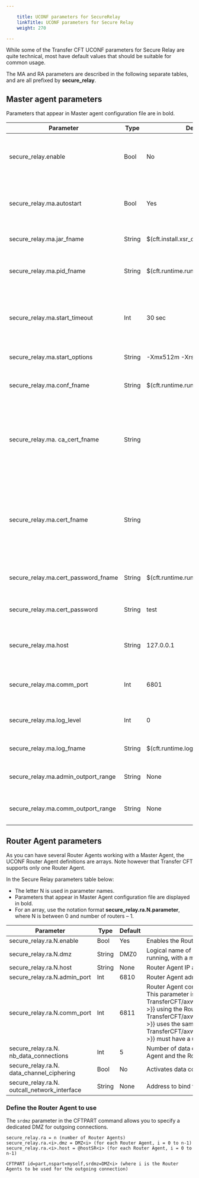 ```yaml
---

    title: UCONF parameters for SecureRelay
    linkTitle: UCONF parameters for Secure Relay
    weight: 270

---
```

While some of the Transfer CFT UCONF parameters for Secure Relay are quite technical, most have default values that should be suitable for common usage.

The MA and RA parameters are described in the following separate tables, and are all prefixed by <span class="bold_in_para">****secure\_relay****</span>.

<span id="_Toc362510690"></span>

## Master agent parameters

Parameters that appear in Master agent configuration file are in bold.


| Parameter | Type | Default | Comment |
| --- | --- | --- | --- |
| secure_relay.enable | Bool | No | General flag to access Transfer CFT through Secure Relay if set to Yes. |
| secure_relay.ma.autostart | Bool | Yes | Allows an automatic start of the embedded Secure Relay Master Agent.  |
| secure_relay.ma.jar_fname | String | $(cft.install.xsr_dir)/xsrMaster.jar | Secure Relay Master Agent jar file.  |
| secure_relay.ma.pid_fname | String | $(cft.runtime.run_dir)/xsrMaster.pid | File containing the Secure Relay Master Agent Process ID.  |
| secure_relay.ma.start_timeout | Int | 30 sec | Amount of time, in seconds, in which Secure Relay can start before a timeout.  |
| secure_relay.ma.start_options | String | -Xmx512m -Xrs | Secure Relay Master Agent start options.  |
| secure_relay.ma.conf_fname | String | $(cft.runtime.run_dir)XsrConf.xml | Secure Relay Master Agent configuration file.  |
| secure_relay.ma. ca_cert_fname | String |   | Secure Relay certificate authority.<br/> This is a mandatory field, however certificates are not delivered with Transfer CFT. |
| secure_relay.ma.cert_fname | String |   | Secure Relay Master Agent user certificate.<br/> This is a mandatory field, however certificates are not delivered with Transfer CFT. |
| secure_relay.ma.cert_password_fname | String | $(cft.runtime.run_dir)/XsrPwd.dat | Secure Relay Master Agent certificate password file.  |
| secure_relay.ma.cert_password | String | test | Secure Relay Master Agent certificate password.  |
| secure_relay.ma.host | String | 127.0.0.1 | Secure Relay Master Agent listening IP address or FQDN.  |
| secure_relay.ma.comm_port | Int | 6801 | Secure Relay Master Agent listening communication port.  |
| secure_relay.ma.log_level | Int | 0 | 0=NONE, 1=SHORT, 2=FULL, 3=DEBUG |
| secure_relay.ma.log_fname | String | $(cft.runtime.log_dir)/xsrMaster.log | Secure Relay Master Agent log file.  |
| secure_relay.ma.admin_outport_range | String | None | Secure Relay Master Agent admin outport range.  |
| secure_relay.ma.comm_outport_range | String | None | Secure Relay Master Agent comm outport range.  |


## Router Agent parameters

As you can have several Router Agents working with a Master Agent, the UCONF Router Agent definitions are arrays. Note however that Transfer CFT supports only one Router Agent.

In the Secure Relay parameters table below:

- The letter N is used in parameter names.
- Parameters that appear in Master Agent configuration file are displayed in bold.
- For an array, use the notation format<span class="bold_in_para"> ****secure\_relay.ra.N.parameter****</span>, where <span class="italic_in_para">N </span>is between <span class="italic_in_para">0</span> and <span class="italic_in_para">number of routers – 1</span>.


| Parameter | Type | Default | Comment |
| --- | --- | --- | --- |
| secure_relay.ra.N.enable | Bool | Yes | Enables the Router agent.  |
| secure_relay.ra.N.dmz | String | DMZ0 | Logical name of the DMZ where the Router Agent is running, with a maximum of 32 characters.  |
| secure_relay.ra.N.host | String | None | Router Agent IP address or FQDN. |
| secure_relay.ra.N.admin_port | Int | 6810 | Router Agent administration port. |
| secure_relay.ra.N.comm_port | Int | 6811 | Router Agent communication port.<br/> This parameter is specific to each {{< TransferCFT/axwayvariablesComponentShortName  >}} using the Router Agent. If more than one {{< TransferCFT/axwayvariablesComponentShortName  >}} uses the same Router Agent, each {{< TransferCFT/axwayvariablesComponentShortName  >}} must have a unique value. |
| secure_relay.ra.N. nb_data_connections | Int | 5 | Number of data connections between the Master Agent and the Router Agent.  |
| secure_relay.ra.N. data_channel_ciphering | Bool | No | Activates data connections ciphering. |
| secure_relay.ra.N. outcall_network_interface | String | None | Address to bind for outgoing calls. |


### Define the Router Agent to use  

The <span class="code">`srdmz`</span> parameter in the CFTPART command allows you to specify a dedicated DMZ for outgoing connections.

```
secure_relay.ra = n (number of Router Agents)
secure_relay.ra.<i>.dmz = DMZ<i> (for each Router Agent, i = 0 to n-1)
secure_relay.ra.<i>.host = @hostSR<i> (for each Router Agent, i = 0 to n-1)
 
CFTPART id=part,nspart=myself,srdmz=DMZ<i> (where i is the Router Agents to be used for the outgoing connection)
```
